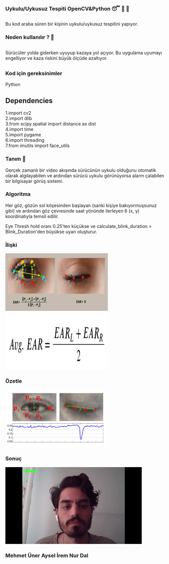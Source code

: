 ### Uykulu/Uykusuz Tespiti OpenCV&Python 😴 🚫 🚗 

##
Bu kod araba süren bir kişinin uykulu/uykusuz tespitini yapıyor.
### Neden kullanılır ? 🎯
##
Sürücüler yolda giderken uyuyup kazaya yol açıyor. Bu uygulama uyumayı engelliyor ve kaza riskini büyük ölçüde azaltıyor.
##
### Kod için gereksinimler
Python

## Dependencies
1.import cv2 <br>
2.import dlib <br>
3.from scipy.spatial import distance as dist <br>
4.import time <br>
5.import pygame <br>
6.import threading <br>
7.from imutils import face_utils

### Tanım 📌
Gerçek zamanlı bir video akışında sürücünün uykulu olduğunu otomatik olarak algılayabilen ve ardından sürücü uykulu görünüyorsa alarm çalabilen bir bilgisayar görüş sistemi.

### Algoritma 
Her göz, gözün sol köşesinden başlayan (sanki kişiye bakıyormuşsunuz gibi) ve ardından göz çevresinde saat yönünde ilerleyen 6 (x, y) koordinatıyla temsil edilir.

Eye Thresh hold oranı 0.25'ten küçükse ve calculate_blink_duration > Blink_Duration'den büyükse uyarı oluşturur.

### İlişki
<img src="https://github.com/IremDAL/goruntuproje/blob/main/fotograflar/03-driver-drowsiness-detection-EAR-points.png" alt="alt text" width="320" height="180">
<img src="https://github.com/IremDAL/goruntuproje/blob/main/fotograflar/12-driver-drowsiness-detection-AVG_EAR-equation.png" alt="alt text" width="320" height="180">

### Özetle

<img src="https://github.com/IremDAL/goruntuproje/blob/main/fotograflar/eye3.jpg" alt="alt text" width="320" height="180">

### Sonuç

![Drowsiness Detection Demo](https://github.com/IremDAL/goruntuproje/blob/main/fotograflar/Uykulu_Uykusuz.gif)


### Mehmet Üner Aysel İrem Nur Dal
